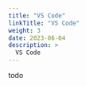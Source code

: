 ```yaml
---
title: "VS Code"
linkTitle: "VS Code"
weight: 3
date: 2023-06-04
description: >
  VS Code
---
```


todo
